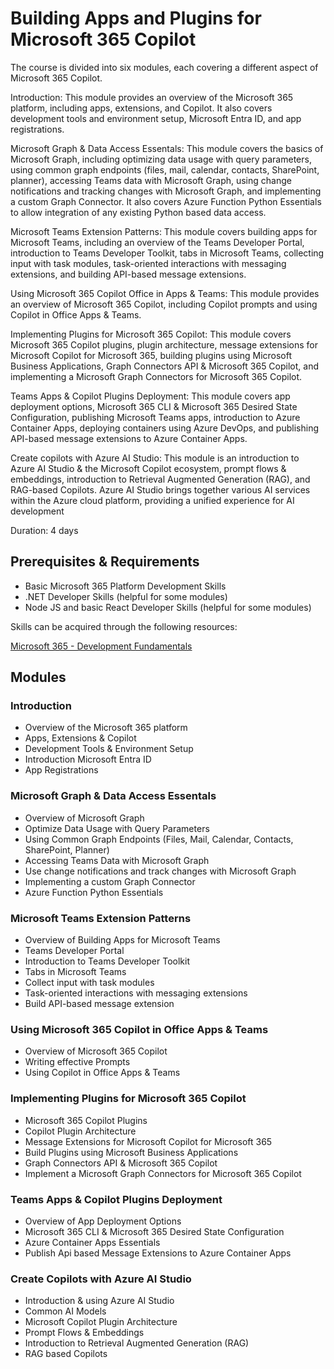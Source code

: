 # Building Apps and Plugins for Microsoft 365 Copilot

The course is divided into six modules, each covering a different aspect of Microsoft 365 Copilot. 

Introduction: This module provides an overview of the Microsoft 365 platform, including apps, extensions, and Copilot. It also covers development tools and environment setup, Microsoft Entra ID, and app registrations.

Microsoft Graph & Data Access Essentals: This module covers the basics of Microsoft Graph, including optimizing data usage with query parameters, using common graph endpoints (files, mail, calendar, contacts, SharePoint, planner), accessing Teams data with Microsoft Graph, using change notifications and tracking changes with Microsoft Graph, and implementing a custom Graph Connector. It also covers Azure Function Python Essentials to allow integration of any existing Python based data access.

Microsoft Teams Extension Patterns: This module covers building apps for Microsoft Teams, including an overview of the Teams Developer Portal, introduction to Teams Developer Toolkit, tabs in Microsoft Teams, collecting input with task modules, task-oriented interactions with messaging extensions, and building API-based message extensions.

Using Microsoft 365 Copilot Office in Apps & Teams: This module provides an overview of Microsoft 365 Copilot, including Copilot prompts and using Copilot in Office Apps & Teams.

Implementing Plugins for Microsoft 365 Copilot: This module covers Microsoft 365 Copilot plugins, plugin architecture, message extensions for Microsoft Copilot for Microsoft 365, building plugins using Microsoft Business Applications, Graph Connectors API & Microsoft 365 Copilot, and implementing a Microsoft Graph Connectors for Microsoft 365 Copilot.

Teams Apps & Copilot Plugins Deployment: This module covers app deployment options, Microsoft 365 CLI & Microsoft 365 Desired State Configuration, publishing Microsoft Teams apps, introduction to Azure Container Apps, deploying containers using Azure DevOps, and publishing API-based message extensions to Azure Container Apps.

Create copilots with Azure AI Studio: This module is an introduction to Azure AI Studio & the Microsoft Copilot ecosystem, prompt flows & embeddings, introduction to Retrieval Augmented Generation (RAG), and RAG-based Copilots. Azure AI Studio brings together various AI services within the Azure cloud platform, providing a unified experience for AI development

Duration: 4 days

## Prerequisites & Requirements

- Basic Microsoft 365 Platform Development Skills
- .NET Developer Skills (helpful for some modules)
- Node JS and basic React Developer Skills (helpful for some modules)

Skills can be acquired through the following resources:

[Microsoft 365 - Development Fundamentals](http://<URL_TO_CLASS>)

## Modules

### Introduction

- Overview of the Microsoft 365 platform
- Apps, Extensions & Copilot
- Development Tools & Environment Setup
- Introduction Microsoft Entra ID
- App Registrations

### Microsoft Graph & Data Access Essentals

- Overview of Microsoft Graph
- Optimize Data Usage with Query Parameters
- Using Common Graph Endpoints (Files, Mail, Calendar, Contacts, SharePoint, Planner)
- Accessing Teams Data with Microsoft Graph
- Use change notifications and track changes with Microsoft Graph
- Implementing a custom Graph Connector
- Azure Function Python Essentials

### Microsoft Teams Extension Patterns

- Overview of Building Apps for Microsoft Teams
- Teams Developer Portal
- Introduction to Teams Developer Toolkit
- Tabs in Microsoft Teams
- Collect input with task modules
- Task-oriented interactions with messaging extensions
- Build API-based message extension

### Using Microsoft 365 Copilot in Office Apps & Teams

- Overview of Microsoft 365 Copilot 
- Writing effective Prompts
- Using Copilot in Office Apps & Teams

### Implementing Plugins for Microsoft 365 Copilot

- Microsoft 365 Copilot Plugins
- Copilot Plugin Architecture
- Message Extensions for Microsoft Copilot for Microsoft 365
- Build Plugins using Microsoft Business Applications
- Graph Connectors API & Microsoft 365 Copilot
- Implement a Microsoft Graph Connectors for Microsoft 365 Copilot

### Teams Apps & Copilot Plugins Deployment

- Overview of App Deployment Options
- Microsoft 365 CLI & Microsoft 365 Desired State Configuration
- Azure Container Apps Essentials
- Publish Api based Message Extensions to Azure Container Apps

### Create Copilots with Azure AI Studio

- Introduction & using Azure AI Studio
- Common AI Models
- Microsoft Copilot Plugin Architecture
- Prompt Flows & Embeddings
- Introduction to Retrieval Augmented Generation (RAG)
- RAG based Copilots
